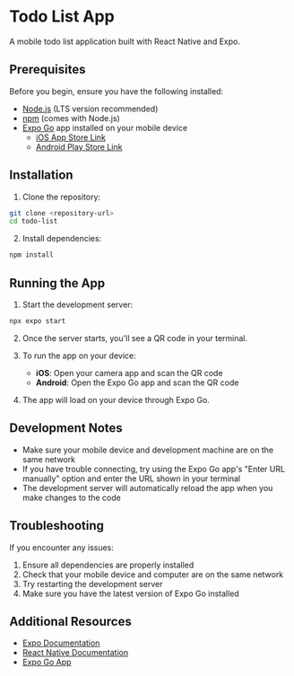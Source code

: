 # Todo List App

A mobile todo list application built with React Native and Expo.

## Prerequisites

Before you begin, ensure you have the following installed:
- [Node.js](https://nodejs.org/) (LTS version recommended)
- [npm](https://www.npmjs.com/) (comes with Node.js)
- [Expo Go](https://expo.dev/client) app installed on your mobile device
  - [iOS App Store Link](https://apps.apple.com/app/expo-go/id982107779)
  - [Android Play Store Link](https://play.google.com/store/apps/details?id=host.exp.exponent)

## Installation

1. Clone the repository:
```bash
git clone <repository-url>
cd todo-list
```

2. Install dependencies:
```bash
npm install
```

## Running the App

1. Start the development server:
```bash
npx expo start
```

2. Once the server starts, you'll see a QR code in your terminal.

3. To run the app on your device:
   - **iOS**: Open your camera app and scan the QR code
   - **Android**: Open the Expo Go app and scan the QR code

4. The app will load on your device through Expo Go.

## Development Notes

- Make sure your mobile device and development machine are on the same network
- If you have trouble connecting, try using the Expo Go app's "Enter URL manually" option and enter the URL shown in your terminal
- The development server will automatically reload the app when you make changes to the code

## Troubleshooting

If you encounter any issues:
1. Ensure all dependencies are properly installed
2. Check that your mobile device and computer are on the same network
3. Try restarting the development server
4. Make sure you have the latest version of Expo Go installed

## Additional Resources

- [Expo Documentation](https://docs.expo.dev/)
- [React Native Documentation](https://reactnative.dev/docs/getting-started)
- [Expo Go App](https://expo.dev/client) 